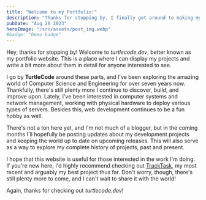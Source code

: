 ```yaml
---
title: "Welcome to my Portfolio!"
description: "Thanks for stopping by, I finally got around to making my website look nice so I can display and write about my projects."
pubDate: "Aug 20 2023"
heroImage: "/src/assets/post_img.webp"
#badge: "Demo badge"
---
```


Hey, thanks for stopping by! Welcome to *turtlecode.dev*, better known as my portfolio website. This is a place where I can display my projects and write a bit more about them in detail for anyone interested to see.

I go by **TurtleCode** around these parts, and I've been exploring the amazing world of Computer Science and Engineering for over seven years now. Thankfully, there's still plenty more I continue to discover, build, and improve upon. Lately, I've been interested in computer systems and network management, working with physical hardware to deploy various types of servers. Besides this, web development continues to be a fun hobby as well.

There's not a ton here yet, and I'm not much of a blogger, but in the coming months I'll hopefully be posting updates about my development projects and keeping the world up to date on upcoming releases. This will also serve as a way to explore my complete history of projects, past and present.

I hope that this website is useful for those interested in the work I'm doing. If you're new here, I'd highly recommend checking out [TrackTask](https://github.com/turtlecode84/tracktask), my most recent and arguably my best project thus far. Don't worry, though, there's still plenty more to come, and I can't wait to share it with the world!

Again, thanks for checking out *turtlecode.dev*!
